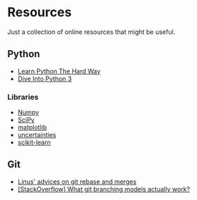 # Resources

Just a collection of online resources that might be useful.

## Python

 * [Learn Python The Hard Way](http://learnpythonthehardway.org/)
 * [Dive Into Python 3](http://www.diveinto.org/python3/)

### Libraries

 * [Numpy](http://www.numpy.org/)
 * [SciPy](http://www.scipy.org/)
 * [matplotlib](http://matplotlib.org/)
 * [uncertainties](http://pythonhosted.org/uncertainties/)
 * [scikit-learn](http://scikit-learn.org/)

## Git

 * [Linus' advices on git rebase and merges](http://www.mail-archive.com/dri-devel@lists.sourceforge.net/msg39091.html)
 * [[StackOverflow] What git branching models actually work?](http://stackoverflow.com/questions/2621610/what-git-branching-models-actually-work)

